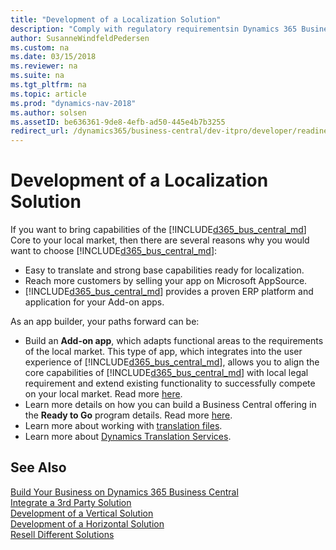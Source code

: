 ```yaml
---
title: "Development of a Localization Solution"
description: "Comply with regulatory requirementsin Dynamics 365 Business Central."
author: SusanneWindfeldPedersen
ms.custom: na
ms.date: 03/15/2018
ms.reviewer: na
ms.suite: na
ms.tgt_pltfrm: na
ms.topic: article
ms.prod: "dynamics-nav-2018"
ms.author: solsen
ms.assetID: be636361-9de8-4efb-ad50-445e4b7b3255
redirect_url: /dynamics365/business-central/dev-itpro/developer/readiness/readiness-develop-localization
---
```


# Development of a Localization Solution
If you want to bring capabilities of the [!INCLUDE[d365_bus_central_md](../includes/d365_bus_central_md.md)] Core to your local market, then there are several reasons why you would want to choose [!INCLUDE[d365_bus_central_md](../includes/d365_bus_central_md.md)]: 

- Easy to translate and strong base capabilities ready for localization.
- Reach more customers by selling your app on Microsoft AppSource.
- [!INCLUDE[d365_bus_central_md](../includes/d365_bus_central_md.md)] provides a proven ERP platform and application for your Add-on apps. 
 
As an app builder, your paths forward can be:

- Build an **Add-on app**, which adapts functional areas to the requirements of the local market. This type of app, which integrates into the user experience of [!INCLUDE[d365_bus_central_md](../includes/d365_bus_central_md.md)], allows you to align the core capabilities of [!INCLUDE[d365_bus_central_md](../includes/d365_bus_central_md.md)] with local legal requirement and extend existing functionality to successfully compete on your local market. Read more [here](readiness-add-on-apps.md).
- Learn more details on how you can build a Business Central offering in the **Ready to Go** program details. Read more [here](readiness-ready-to-go.md).  
- Learn more about working with [translation files](../devenv-work-with-translation-files.md).  
- Learn more about [Dynamics Translation Services](https://docs.microsoft.com/en-us/dynamics365/unified-operations/dev-itpro/lifecycle-services/translation-service-overview).  

## See Also
[Build Your Business on Dynamics 365 Business Central](readiness-welcome.md)  
[Integrate a 3rd Party Solution](readiness-thirdparty-solution.md)  
[Development of a Vertical Solution](readiness-develop-vertical.md)  
[Development of a Horizontal Solution](readiness-develop-horizontal.md)  
[Resell Different Solutions](readiness-reseller.md)  
